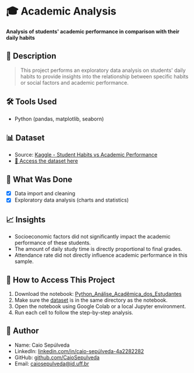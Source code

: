 
# 🎓 Academic Analysis  
**Analysis of students' academic performance in comparison with their daily habits**

## 📄 Description

> This project performs an exploratory data analysis on students' daily habits to provide insights into the relationship between specific habits or social factors and academic performance.

## 🛠️ Tools Used  
- Python (pandas, matplotlib, seaborn)

## 📊 Dataset  
- Source: [Kaggle - Student Habits vs Academic Performance](https://www.kaggle.com/datasets/jayaantanaath/student-habits-vs-academic-performance)  
- [🔗 Access the dataset here](student_habits_performance.csv)

## 🚀 What Was Done  
- [x] Data import and cleaning  
- [x] Exploratory data analysis (charts and statistics)  

## 📈 Insights  

- Socioeconomic factors did not significantly impact the academic performance of these students.  
- The amount of daily study time is directly proportional to final grades.  
- Attendance rate did not directly influence academic performance in this sample.  

## 📂 How to Access This Project  

1. Download the notebook: [Python_Análise_Acadêmica_dos_Estudantes](Python_Análise_Acadêmica_dos_Estudantes.ipynb)  
2. Make sure the [dataset](student_habits_performance.csv) is in the same directory as the notebook.  
3. Open the notebook using Google Colab or a local Jupyter environment.  
4. Run each cell to follow the step-by-step analysis.  

## 👤 Author  
- Name: Caio Sepúlveda  
- LinkedIn: [linkedin.com/in/caio-sepúlveda-4a2282282](https://linkedin.com/in/caio-sepúlveda-4a2282282)  
- GitHub: [github.com/CaioSepulveda](https://github.com/CaioSepulveda)  
- Email: caiosepulveda@id.uff.br
